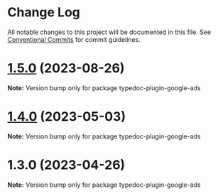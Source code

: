 # Change Log

All notable changes to this project will be documented in this file.
See [Conventional Commits](https://conventionalcommits.org) for commit guidelines.

# [1.5.0](https://github.com/matteobruni/typedoc-plugins/compare/typedoc-plugin-google-ads@1.4.0...typedoc-plugin-google-ads@1.5.0) (2023-08-26)

**Note:** Version bump only for package typedoc-plugin-google-ads





# [1.4.0](https://github.com/matteobruni/typedoc-plugins/compare/typedoc-plugin-google-ads@1.3.0...typedoc-plugin-google-ads@1.4.0) (2023-05-03)

**Note:** Version bump only for package typedoc-plugin-google-ads





# 1.3.0 (2023-04-26)

**Note:** Version bump only for package typedoc-plugin-google-ads
